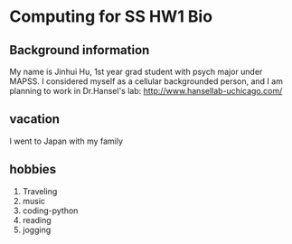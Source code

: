 # Computing for SS HW1 Bio

## Background information
My name is Jinhui Hu, 1st year grad student with psych major under MAPSS.
I considered myself as a cellular backgrounded person, and I am planning to work in Dr.Hansel's lab: http://www.hansellab-uchicago.com/

## vacation
I went to Japan with my family

## hobbies
1. Traveling
2. music
3. coding-python
4. reading
5. jogging
